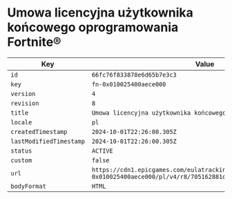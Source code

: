 # Umowa licencyjna użytkownika końcowego oprogramowania Fortnite®

| Key | Value |
| --- | ----- |
| `id` | `66fc76f833878e6d65b7e3c3` |
| `key` | `fn-0x010025400aece000` |
| `version` | `4` |
| `revision` | `8` |
| `title` | `Umowa licencyjna użytkownika końcowego oprogramowania Fortnite®` |
| `locale` | `pl` |
| `createdTimestamp` | `2024-10-01T22:26:00.305Z` |
| `lastModifiedTimestamp` | `2024-10-01T22:26:00.305Z` |
| `status` | `ACTIVE` |
| `custom` | `false` |
| `url` | `https://cdn1.epicgames.com/eulatracking-download/fn-0x010025400aece000/pl/v4/r8/705162881d89e39827f83fe517ebb082.pdf` |
| `bodyFormat` | `HTML` |
